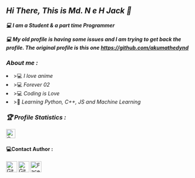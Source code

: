 <!-- Github README -->
<p align="center"><a href="https://github.com/akumathedyn123/">
</a></p>
<h2><b><i>Hi There, This is Md. N e H Jack 👋</i></b></h2>
<b><i>💻 I am a Student & a part time Programmer</i></b>

<b><i>💻 My old profile is having some issues and I am trying to get back the profile. The original profile is this one https://github.com/akumathedynd </i></b>
<h3><b><i> About me :</i></b></h3>
<li> >💻 <i>I love anime</i></li>
<li> >💻 <i>Forever 02</i></li>
<li> >💻 <i>Coding is Love</i></li>
<li> >🐍 <i>Learning Python, C++, JS and Machine Learning</i></li>

<h3><b><i>🏆 Profile Statistics :</i></b></h3>
<a href="https://github.com/akumathedynd"><img height="25" title="Counter" src="https://komarev.com/ghpvc/?username=akumathedynd&color=blueviolet&style=flat-square"><br></a>

<h4><b> 💻Contact Author :</b></h3>
<a href="https://github.com/akumathedyn123"><img align="left" title="Github" alt="Github" width="30px" src="png_pic/github.png" /></a>
  <a href="https://github.com/akumathedynd"><img align="left" title="Github" alt="Github" width="30px" src="png_pic/github.png" /></a>
<a href="https://facebook.com/javk.chaan"><img align="left" title="Facebook" alt="Facebook" width="30px" src="png_pic/facebook.png" /></a>


